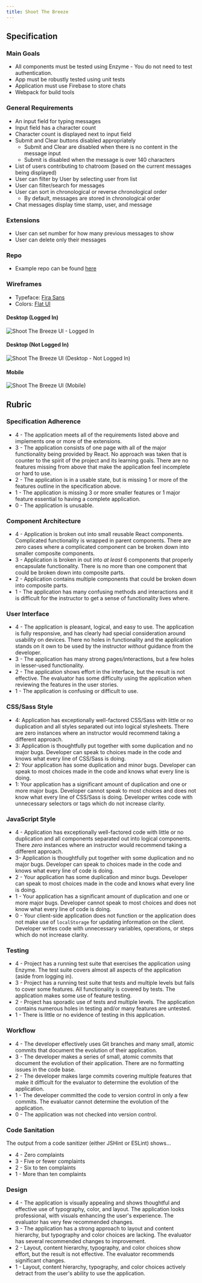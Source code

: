 ```yaml
---
title: Shoot The Breeze
---
```


## Specification

### Main Goals
  - All components must be tested using Enzyme
		- You do not need to test authentication.
  - App must be robustly tested using unit tests
  - Application must use Firebase to store chats
  - Webpack for build tools

### General Requirements

  - An input field for typing messages
  - Input field has a character count
  - Character count is displayed next to input field
  - Submit and Clear buttons disabled appropriately
	- Submit and Clear are disabled when there is no content in the message input
	- Submit is disabled when the message is over 140 characters
  - List of users contributing to chatroom (based on the current messages being displayed)
  - User can filter by User by selecting user from list
  - User can filter/search for messages
  - User can sort in chronological or reverse chronological order
	- By default, messages are stored in chronological order
  - Chat messages display time stamp, user, and message

### Extensions

- User can set number for how many previous messages to show
- User can delete only their messages

### Repo
- Example repo can be found [here](https://github.com/turingschool-examples/shoot-the-breeze)

### Wireframes

- Typeface: [Fira Sans](https://fonts.google.com/specimen/Fira+Sans)
- Colors: [Flat UI](https://flatuicolors.com/)

#### Desktop (Logged In)

![Shoot The Breeze UI - Logged In](http://frontend.turing.edu/assets/images/projects/shoot-the-breeze/shoot-the-breeze-desktop-logged-in.jpg)

#### Desktop (Not Logged In)

![Shoot The Breeze UI (Desktop - Not Logged In)](http://frontend.turing.edu/assets/images/projects/shoot-the-breeze/shoot-the-breeze-desktop-not-logged-in.jpg)

#### Mobile

![Shoot The Breeze UI (Mobile)](http://frontend.turing.edu/assets/images/projects/shoot-the-breeze/shoot-the-breeze-mobile.jpg)

## Rubric

### Specification Adherence

* 4 - The application meets all of the requirements listed above and implements one or more of the extensions.
* 3 - The application consists of one page with all of the major functionality being provided by React. No approach was taken that is counter to the spirit of the project and its learning goals. There are no features missing from above that make the application feel incomplete or hard to use.
* 2 - The application is in a usable state, but is missing 1 or more of the features outline in the specification above.
* 1 - The application is missing 3 or more smaller features or 1 major feature essential to having a complete application.
* 0 - The application is unusable.

### Component Architecture

* 4 - Application is broken out into small reusable React components. Complicated functionality is wrapped in parent components. There are zero cases where a complicated component can be broken down into smaller composite components.
* 3 - Application is broken in out into _at least_ 6 components that properly encapsulate functionality. There is no more than one component that could be broken down into composite parts.
* 2 - Application contains multiple components that could be broken down into composite parts.
* 1 - The application has many confusing methods and interactions and it is difficult for the instructor to get a sense of functionality lives where.

### User Interface

* 4 - The application is pleasant, logical, and easy to use. The application is fully responsive, and has clearly had special consideration around usability on devices. There no holes in functionality and the application stands on it own to be used by the instructor _without_ guidance from the developer.
* 3 - The application has many strong pages/interactions, but a few holes in lesser-used functionality.
* 2 - The application shows effort in the interface, but the result is not effective. The evaluator has some difficulty using the application when reviewing the features in the user stories.
* 1 - The application is confusing or difficult to use.

### CSS/Sass Style

- 4: Application has exceptionally well-factored CSS/Sass with little or no duplication and all styles separated out into logical stylesheets. There are zero instances where an instructor would recommend taking a different approach.
- 3:  Application is thoughtfully put together with some duplication and no major bugs. Developer can speak to choices made in the code and knows what every line of CSS/Sass is doing.
- 2:  Your application has some duplication and minor bugs. Developer can speak to most choices made in the code and knows what every line is doing.
- 1:  Your application has a significant amount of duplication and one or more major bugs. Developer cannot speak to most choices and does not know what every line of CSS/Sass is doing. Developer writes code with unnecessary selectors or tags which do not increase clarity.

### JavaScript Style

* 4 - Application has exceptionally well-factored code with little or no duplication and all components separated out into logical components. There _zero_ instances where an instructor would recommend taking a different approach.
* 3- Application is thoughtfully put together with some duplication and no major bugs. Developer can speak to choices made in the code and knows what every line of code is doing.
* 2 - Your application has some duplication and minor bugs. Developer can speak to most choices made in the code and knows what every line is doing.
* 1 - Your application has a significant amount of duplication and one or more major bugs. Developer cannot speak to most choices and does not know what every line of code is doing.
* 0 - Your client-side application does not function or the application does not make use of `localStorage` for updating information on the client. Developer writes code with unnecessary variables, operations, or steps which do not increase clarity.

### Testing

* 4 - Project has a running test suite that exercises the application using Enzyme. The test suite covers almost all aspects of the application (aside from logging in).
* 3 - Project has a running test suite that tests and multiple levels but fails to cover some features. All functionality is covered by tests. The application makes some use of feature testing.
* 2 - Project has sporadic use of tests and multiple levels. The application contains numerous holes in testing and/or many features are untested.
* 1 - There is little or no evidence of testing in this application.

### Workflow

* 4 - The developer effectively uses Git branches and many small, atomic commits that document the evolution of their application.
* 3 - The developer makes a series of small, atomic commits that document the evolution of their application. There are no formatting issues in the code base.
* 2 - The developer makes large commits covering multiple features that make it difficult for the evaluator to determine the evolution of the application.
* 1 - The developer committed the code to version control in only a few commits. The evaluator cannot determine the evolution of the application.
* 0 - The application was not checked into version control.

### Code Sanitation

The output from a code sanitizer (either JSHint or ESLint) shows…

* 4 - Zero complaints
* 3 - Five or fewer complaints
* 2 - Six to ten complaints
* 1 - More than ten complaints

### Design

* 4 - The application is visually appealing and shows thoughtful and effective use of typography, color, and layout. The application looks professional, with visuals enhancing the user's experience. The evaluator has very few recommended changes.
* 3 - The application has a strong approach to layout and content hierarchy, but typography and color choices are lacking. The evaluator has several recommended changes to improvement.
* 2 - Layout, content hierarchy, typography, and color choices show effort, but the result is not effective. The evaluator recommends significant changes.
* 1 - Layout, content hierarchy, typography, and color choices actively detract from the user's ability to use the application.

